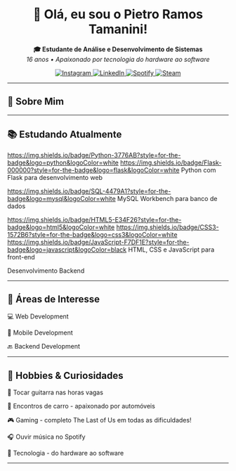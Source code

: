 <h1 align="center">
  👋 Olá, eu sou o Pietro Ramos Tamanini!
</h1>

<p align="center">
  <b>🎓 Estudante de Análise e Desenvolvimento de Sistemas</b><br>
  <i>16 anos • Apaixonado por tecnologia do hardware ao software</i>
</p>

<p align="center">
  <a href="https://www.instagram.com/pietro.tamanini/">
    <img src="https://img.shields.io/badge/Instagram-E4405F?style=for-the-badge&logo=instagram&logoColor=white" alt="Instagram">
  </a>
  <a href="https://www.linkedin.com/in/pietrotamanini">
    <img src="https://img.shields.io/badge/LinkedIn-0077B5?style=for-the-badge&logo=linkedin&logoColor=white" alt="LinkedIn">
  </a>
  <a href="https://open.spotify.com/user/htt3ji5ept0xi37si6f5kbnmk">
    <img src="https://img.shields.io/badge/Spotify-1ED760?style=for-the-badge&logo=spotify&logoColor=white" alt="Spotify">
  </a>
  <a href="https://steamcommunity.com/id/soks999/">
    <img src="https://img.shields.io/badge/Steam-000000?style=for-the-badge&logo=steam&logoColor=white" alt="Steam">
  </a>
</p>

---

## 🚀 Sobre Mim

---

## 📚 Estudando Atualmente

https://img.shields.io/badge/Python-3776AB?style=for-the-badge&logo=python&logoColor=white https://img.shields.io/badge/Flask-000000?style=for-the-badge&logo=flask&logoColor=white Python com Flask para desenvolvimento web

https://img.shields.io/badge/SQL-4479A1?style=for-the-badge&logo=mysql&logoColor=white MySQL Workbench para banco de dados

https://img.shields.io/badge/HTML5-E34F26?style=for-the-badge&logo=html5&logoColor=white https://img.shields.io/badge/CSS3-1572B6?style=for-the-badge&logo=css3&logoColor=white https://img.shields.io/badge/JavaScript-F7DF1E?style=for-the-badge&logo=javascript&logoColor=black HTML, CSS e JavaScript para front-end

Desenvolvimento Backend

---

## 🎯 Áreas de Interesse
💻 Web Development

📱 Mobile Development

🔙 Backend Development

---

## 🎵 Hobbies & Curiosidades

🎸 Tocar guitarra nas horas vagas

🚗 Encontros de carro - apaixonado por automóveis

🎮 Gaming - completo The Last of Us em todas as dificuldades!

🎧 Ouvir música no Spotify

🔧 Tecnologia - do hardware ao software

---
